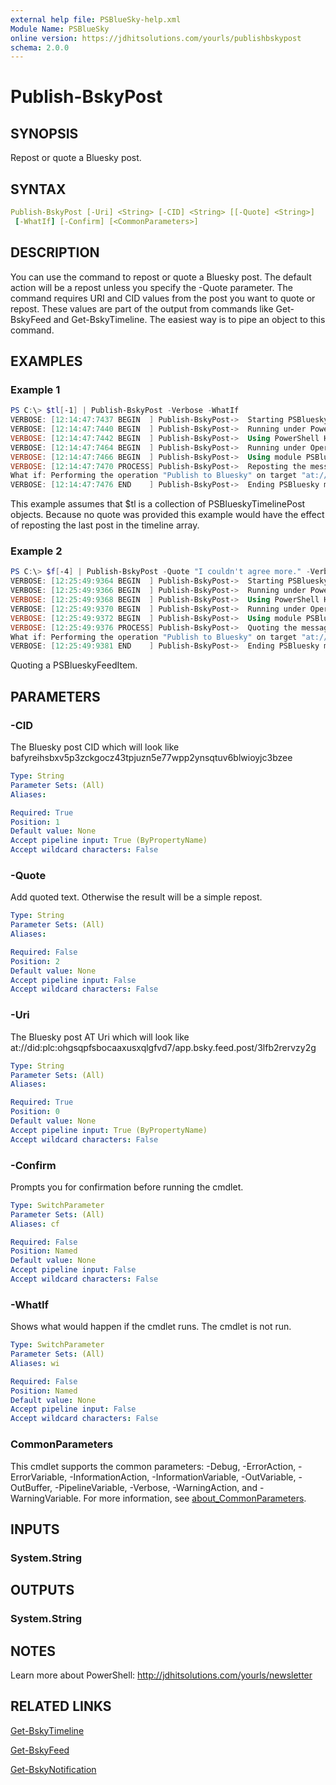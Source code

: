 ```yaml
---
external help file: PSBlueSky-help.xml
Module Name: PSBlueSky
online version: https://jdhitsolutions.com/yourls/publishbskypost
schema: 2.0.0
---
```


# Publish-BskyPost

## SYNOPSIS

Repost or quote a Bluesky post.

## SYNTAX

```yaml
Publish-BskyPost [-Uri] <String> [-CID] <String> [[-Quote] <String>]
 [-WhatIf] [-Confirm] [<CommonParameters>]
```

## DESCRIPTION

You can use the command to repost or quote a Bluesky post. The default action will be a repost unless you specify the -Quote parameter. The command requires URI and CID values from the post you want to quote or repost. These values are part of the output from commands like Get-BskyFeed and Get-BskyTimeline. The easiest way is to pipe an object to this command.

## EXAMPLES

### Example 1

```powershell
PS C:\> $tl[-1] | Publish-BskyPost -Verbose -WhatIf
VERBOSE: [12:14:47:7437 BEGIN  ] Publish-BskyPost->  Starting PSBluesky module command
VERBOSE: [12:14:47:7440 BEGIN  ] Publish-BskyPost->  Running under PowerShell version 7.4.6
VERBOSE: [12:14:47:7442 BEGIN  ] Publish-BskyPost->  Using PowerShell Host ConsoleHost
VERBOSE: [12:14:47:7464 BEGIN  ] Publish-BskyPost->  Running under Operating System Microsoft Windows 10.0.26100
VERBOSE: [12:14:47:7466 BEGIN  ] Publish-BskyPost->  Using module PSBluesky version 2.2.0
VERBOSE: [12:14:47:7470 PROCESS] Publish-BskyPost->  Reposting the message with AT Uri at://did:plc:nsy2e4vupxndly4adhszebcy/app.bsky.feed.post/3lfbhddas6s25
What if: Performing the operation "Publish to Bluesky" on target "at://did:plc:nsy2e4vupxndly4adhszebcy/app.bsky.feed.post/3lfbhddas6s25".
VERBOSE: [12:14:47:7476 END    ] Publish-BskyPost->  Ending PSBluesky module command
```

This example assumes that $tl is a collection of PSBlueskyTimelinePost objects. Because no quote was provided this example would have the effect of reposting the last post in the timeline array.

### Example 2

```powershell
PS C:\> $f[-4] | Publish-BskyPost -Quote "I couldn't agree more." -Verbose -WhatIf
VERBOSE: [12:25:49:9364 BEGIN  ] Publish-BskyPost->  Starting PSBluesky module command
VERBOSE: [12:25:49:9366 BEGIN  ] Publish-BskyPost->  Running under PowerShell version 7.4.6
VERBOSE: [12:25:49:9368 BEGIN  ] Publish-BskyPost->  Using PowerShell Host ConsoleHost
VERBOSE: [12:25:49:9370 BEGIN  ] Publish-BskyPost->  Running under Operating System Microsoft Windows 10.0.26100
VERBOSE: [12:25:49:9372 BEGIN  ] Publish-BskyPost->  Using module PSBluesky version 2.2.0
VERBOSE: [12:25:49:9376 PROCESS] Publish-BskyPost->  Quoting the message with AT Uri at://did:plc:ohgsqpfsbocaaxusxqlgfvd7/app.bsky.feed.post/3lfb2rervzy2g
What if: Performing the operation "Publish to Bluesky" on target "at://did:plc:ohgsqpfsbocaaxusxqlgfvd7/app.bsky.feed.post/3lfb2rervzy2g".
VERBOSE: [12:25:49:9381 END    ] Publish-BskyPost->  Ending PSBluesky module command
```

Quoting a PSBlueskyFeedItem.

## PARAMETERS

### -CID

The Bluesky post CID which will look like bafyreihsbxv5p3zckgocz43tpjuzn5e77wpp2ynsqtuv6blwioyjc3bzee

```yaml
Type: String
Parameter Sets: (All)
Aliases:

Required: True
Position: 1
Default value: None
Accept pipeline input: True (ByPropertyName)
Accept wildcard characters: False
```

### -Quote

Add quoted text.
Otherwise the result will be a simple repost.

```yaml
Type: String
Parameter Sets: (All)
Aliases:

Required: False
Position: 2
Default value: None
Accept pipeline input: False
Accept wildcard characters: False
```

### -Uri

The Bluesky post AT Uri which will look like at://did:plc:ohgsqpfsbocaaxusxqlgfvd7/app.bsky.feed.post/3lfb2rervzy2g

```yaml
Type: String
Parameter Sets: (All)
Aliases:

Required: True
Position: 0
Default value: None
Accept pipeline input: True (ByPropertyName)
Accept wildcard characters: False
```

### -Confirm

Prompts you for confirmation before running the cmdlet.

```yaml
Type: SwitchParameter
Parameter Sets: (All)
Aliases: cf

Required: False
Position: Named
Default value: None
Accept pipeline input: False
Accept wildcard characters: False
```

### -WhatIf

Shows what would happen if the cmdlet runs.
The cmdlet is not run.

```yaml
Type: SwitchParameter
Parameter Sets: (All)
Aliases: wi

Required: False
Position: Named
Default value: None
Accept pipeline input: False
Accept wildcard characters: False
```

### CommonParameters

This cmdlet supports the common parameters: -Debug, -ErrorAction, -ErrorVariable, -InformationAction, -InformationVariable, -OutVariable, -OutBuffer, -PipelineVariable, -Verbose, -WarningAction, and -WarningVariable. For more information, see [about_CommonParameters](http://go.microsoft.com/fwlink/?LinkID=113216).

## INPUTS

### System.String

## OUTPUTS

### System.String

## NOTES

Learn more about PowerShell: http://jdhitsolutions.com/yourls/newsletter

## RELATED LINKS

[Get-BskyTimeline](Get-BskyTimeline.md)

[Get-BskyFeed](Get-BskyFeed.md)

[Get-BskyNotification](Get-BskyNotification.md)
